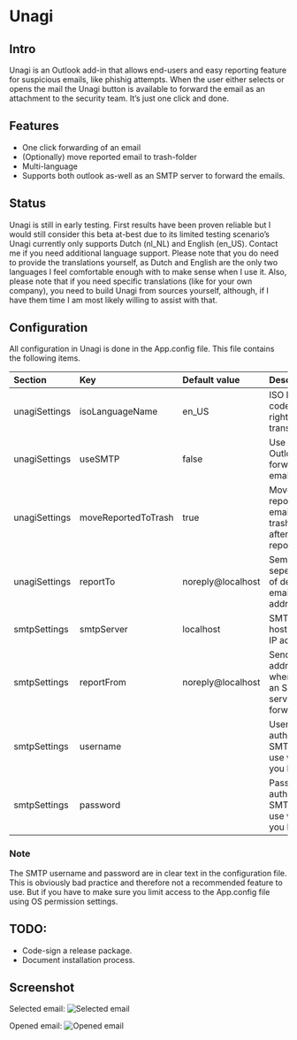 # Unagi
## Intro
Unagi is an Outlook add-in that allows end-users and easy reporting feature for suspicious emails, like phishig attempts. When the user either selects or opens the mail the Unagi button is available to forward the email as an attachment to the security team. It’s just one click and done. 

## Features
- One click forwarding of an email
- (Optionally) move reported email to trash-folder
- Multi-language
- Supports both outlook as-well as an SMTP server to forward the emails.

## Status
Unagi is still in early testing. First results have been proven reliable but I would still consider this beta at-best due to its limited testing scenario’s
Unagi currently only supports Dutch (nl_NL) and English (en_US). Contact me if you need additional language support. Please note that you do need to provide the translations yourself, as Dutch and English are the only two languages I feel comfortable enough with to make sense when I use it. Also, please note that if you need specific translations (like for your own company), you need to build Unagi from sources yourself, although, if I have them time I am most likely willing to assist with that.

## Configuration
All configuration in Unagi is done in the App.config file. This file contains the following items.

| Section       | Key                 | Default value     | Description                                                 |
| :------------ | :------------------ | :---------------- | :---------------------------------------------------------- |
| unagiSettings | isoLanguageName     | en_US             | ISO language code to load right translations                |
| unagiSettings | useSMTP             | false             | Use SMTP or Outlook to forward the email                    |
| unagiSettings | moveReportedToTrash | true              | Move the reported email to the trash folder after reporting |
| unagiSettings | reportTo            | noreply@localhost | Semicolon seperated list of destination email addresses     |
| smtpSettings  | smtpServer          | localhost         | SMTP server hostname or IP address                          |
| smtpSettings  | reportFrom          | noreply@localhost | Senders address when using an SMTP server for forwarding    |
| smtpSettings  | username            | <none>            | Username for authenticated SMTP; only use when you have to. |
| smtpSettings  | password            | <none>            | Password for authenticated SMTP; only use when you have to. |

### Note
The SMTP username and password are in clear text in the configuration file. This is obviously bad practice and therefore not a recommended feature to use. But if you have to make sure you limit access to the App.config file using OS permission settings.


## TODO:
- Code-sign a release package.
- Document installation process.

## Screenshot
Selected email:
![Selected email](/ScreenShots/unagi-screenshot1.png)

Opened email:
![Opened email](/ScreenShots/unagi-screenshot2.png)


